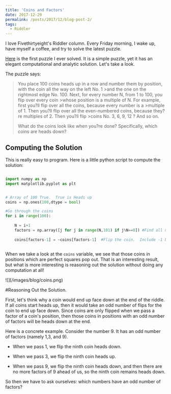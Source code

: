 ```yaml
---
title: 'Coins and Factors'
date: 2017-12-29
permalink: /posts/2017/12/blog-post-2/
tags:
  - Riddler
---
```


I love Fivethirtyeight's Riddler column.  Every Friday morning, I wake up, have myself a coffee, and try to solve the latest puzzle.

[Here](https://fivethirtyeight.com/features/can-you-survive-this-deadly-board-game/) is the first puzzle I ever solved.  It is a simple puzzle, yet it has an elegant computational and analytic solution.  Let's take a look.

The puzzle says:

>You place 100 coins heads up in a row and number them by position, with the coin all the way on the left No. 1 >and the one on the rightmost edge No. 100. Next, for every number N, from 1 to 100, you flip over every coin >whose position is a multiple of N. For example, first you?ll flip over all the coins, because every number is a >multiple of 1. Then you?ll flip over all the even-numbered coins, because they?re multiples of 2. Then you?ll flip >coins No. 3, 6, 9, 12 ? And so on.
>
> What do the coins look like when you?re done? Specifically, which coins are heads down?


## Computing the Solution

This is really easy to program.  Here is a little python script to compute the solution:

```python

import numpy as np
import matplotlib.pyplot as plt


# Array of 100 True.  True is Heads up
coins = np.ones(100,dtype = bool)

#Go through the coins
for i in range(100):
    
    N = i+1
    factors = np.array([j for j in range(N,101) if j%N==0]) #Find all numbers which are have N as a factor
    
    coins[factors-1] = ~coins[factors-1]  #Flip the coin.  Include -1 because python is 0 index
  
```


When we take a look at the `coins` variable, we see that those coins in positions which are perfect squares pop out.  That is an interesting result, but what is more interesting is reasoning out the solution without doing any computation at all!


![][/images/blog/coins.png)

#Reasoning Out the Solution.

First, let's think why a coin would end up face down at the end of the riddle.  If all coins start heads up, then it would take an odd number of flips for the coin to end up face down.  Since coins are only flipped when we pass a factor of a coin's position, then those coins in positions with an odd number of factors will be heads down at the end.

Here is a concrete example.  Consider the number 9.  It has an odd number of factors (namely 1,3, and 9).

* When we pass 1, we flip the ninth coin heads down.

* When we pass 3, we flip the ninth coin heads up.

* When we pass 9, we flip the ninth coin heads down, and then there are no more factors of 9 ahead of us, so the ninth coin remains heads down.

So then we have to ask ourselves: which numbers have an odd number of factors?